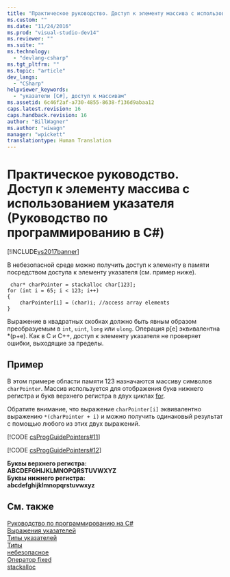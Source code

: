 ```yaml
---
title: "Практическое руководство. Доступ к элементу массива с использованием указателя (Руководство по программированию в C#) | Microsoft Docs"
ms.custom: ""
ms.date: "11/24/2016"
ms.prod: "visual-studio-dev14"
ms.reviewer: ""
ms.suite: ""
ms.technology: 
  - "devlang-csharp"
ms.tgt_pltfrm: ""
ms.topic: "article"
dev_langs: 
  - "CSharp"
helpviewer_keywords: 
  - "указатели [C#], доступ к массивам"
ms.assetid: 6c46f2af-a730-4855-8638-f136d9abaa12
caps.latest.revision: 16
caps.handback.revision: 16
author: "BillWagner"
ms.author: "wiwagn"
manager: "wpickett"
translationtype: Human Translation
---
```

# Практическое руководство. Доступ к элементу массива с использованием указателя (Руководство по программированию в C#)
[!INCLUDE[vs2017banner](../../../csharp/includes/vs2017banner.md)]

В небезопасной среде можно получить доступ к элементу в памяти посредством доступа к элементу указателя \(см. пример ниже\).  
  
```  
 char* charPointer = stackalloc char[123];  
for (int i = 65; i < 123; i++)  
{  
    charPointer[i] = (char)i; //access array elements  
}  
```  
  
 Выражение в квадратных скобках должно быть явным образом преобразуемым в `int`, `uint`, `long` или `ulong`.  Операция p\[e\] эквивалентна \*\(p\+e\).  Как в C и C\+\+, доступ к элементу указателя не проверяет ошибки, выходящие за пределы.  
  
## Пример  
 В этом примере области памяти 123 назначаются массиву символов `charPointer`.  Массив используется для отображения букв нижнего регистра и букв верхнего регистра в двух циклах [for](../../../csharp/language-reference/keywords/for.md).  
  
 Обратите внимание, что выражение `charPointer[i]` эквивалентно выражению `*(charPointer + i)` и можно получить одинаковый результат с помощью любого из этих двух выражений.  
  
 [!CODE [csProgGuidePointers#11](../CodeSnippet/VS_Snippets_VBCSharp/csProgGuidePointers#11)]  
  
 [!CODE [csProgGuidePointers#12](../CodeSnippet/VS_Snippets_VBCSharp/csProgGuidePointers#12)]  
  
  **Буквы верхнего регистра:**  
**ABCDEFGHIJKLMNOPQRSTUVWXYZ**  
**Буквы нижнего регистра:**  
**abcdefghijklmnopqrstuvwxyz**   
## См. также  
 [Руководство по программированию на C\#](../../../csharp/programming-guide/index.md)   
 [Выражения указателей](../../../csharp/programming-guide/unsafe-code-pointers/pointer-expressions.md)   
 [Типы указателей](../../../csharp/programming-guide/unsafe-code-pointers/pointer-types.md)   
 [Типы](../../../csharp/language-reference/keywords/types.md)   
 [небезопасное](../../../csharp/language-reference/keywords/unsafe.md)   
 [Оператор fixed](../../../csharp/language-reference/keywords/fixed-statement.md)   
 [stackalloc](../../../csharp/language-reference/keywords/stackalloc.md)